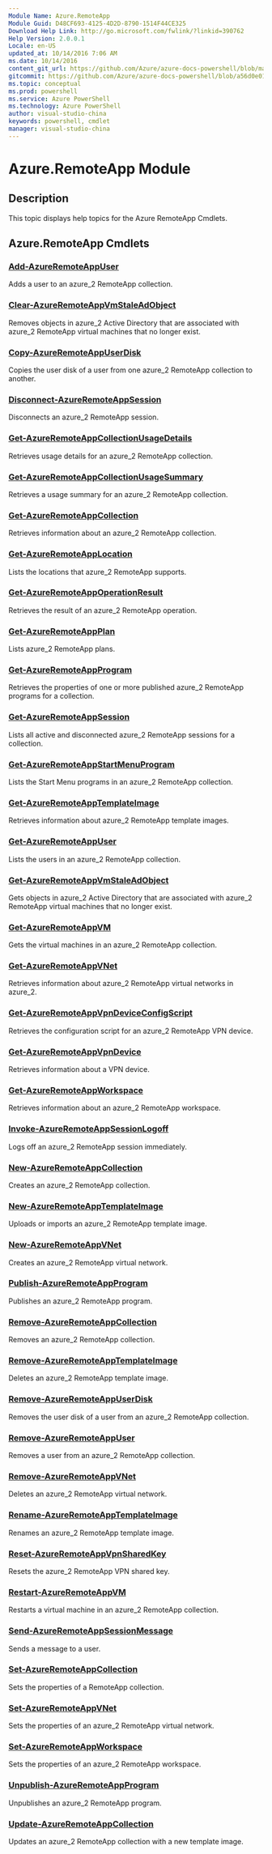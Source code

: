 ```yaml
---
Module Name: Azure.RemoteApp
Module Guid: D48CF693-4125-4D2D-8790-1514F44CE325
Download Help Link: http://go.microsoft.com/fwlink/?linkid=390762
Help Version: 2.0.0.1
Locale: en-US
updated_at: 10/14/2016 7:06 AM
ms.date: 10/14/2016
content_git_url: https://github.com/Azure/azure-docs-powershell/blob/master/azureps-cmdlets-docs/ServiceManagement/Azure.RemoteApp/v1.0/CmdletMDs/Azure.RemoteApp.md
gitcommit: https://github.com/Azure/azure-docs-powershell/blob/a56d0e01e65c2c33aa2af13dd29addc94ead6e88/azureps-cmdlets-docs/ServiceManagement/Azure.RemoteApp/v1.0/CmdletMDs/Azure.RemoteApp.md
ms.topic: conceptual
ms.prod: powershell
ms.service: Azure PowerShell
ms.technology: Azure PowerShell
author: visual-studio-china
keywords: powershell, cmdlet
manager: visual-studio-china
---
```


# Azure.RemoteApp Module
## Description
This topic displays help topics for the Azure RemoteApp Cmdlets.

## Azure.RemoteApp Cmdlets
### [Add-AzureRemoteAppUser](Add-AzureRemoteAppUser.md)
Adds a user to an azure_2 RemoteApp collection.


### [Clear-AzureRemoteAppVmStaleAdObject](Clear-AzureRemoteAppVmStaleAdObject.md)
Removes objects in azure_2 Active Directory that are associated with azure_2 RemoteApp virtual machines that no longer exist.


### [Copy-AzureRemoteAppUserDisk](Copy-AzureRemoteAppUserDisk.md)
Copies the user disk of a user from one azure_2 RemoteApp collection to another.


### [Disconnect-AzureRemoteAppSession](Disconnect-AzureRemoteAppSession.md)
Disconnects an azure_2 RemoteApp session.


### [Get-AzureRemoteAppCollectionUsageDetails](Get-AzureRemoteAppCollectionUsageDetails.md)
Retrieves usage details for an azure_2 RemoteApp collection.


### [Get-AzureRemoteAppCollectionUsageSummary](Get-AzureRemoteAppCollectionUsageSummary.md)
Retrieves a usage summary for an azure_2 RemoteApp collection.


### [Get-AzureRemoteAppCollection](Get-AzureRemoteAppCollection.md)
Retrieves information about an azure_2 RemoteApp collection.


### [Get-AzureRemoteAppLocation](Get-AzureRemoteAppLocation.md)
Lists the locations that azure_2 RemoteApp supports.


### [Get-AzureRemoteAppOperationResult](Get-AzureRemoteAppOperationResult.md)
Retrieves the result of an azure_2 RemoteApp operation.


### [Get-AzureRemoteAppPlan](Get-AzureRemoteAppPlan.md)
Lists azure_2 RemoteApp plans.


### [Get-AzureRemoteAppProgram](Get-AzureRemoteAppProgram.md)
Retrieves the properties of one or more published azure_2 RemoteApp programs for a collection.


### [Get-AzureRemoteAppSession](Get-AzureRemoteAppSession.md)
Lists all active and disconnected azure_2 RemoteApp sessions for a collection.


### [Get-AzureRemoteAppStartMenuProgram](Get-AzureRemoteAppStartMenuProgram.md)
Lists the Start Menu programs in an azure_2 RemoteApp collection.


### [Get-AzureRemoteAppTemplateImage](Get-AzureRemoteAppTemplateImage.md)
Retrieves information about azure_2 RemoteApp template images.


### [Get-AzureRemoteAppUser](Get-AzureRemoteAppUser.md)
Lists the users in an azure_2 RemoteApp collection.


### [Get-AzureRemoteAppVmStaleAdObject](Get-AzureRemoteAppVmStaleAdObject.md)
Gets objects in azure_2 Active Directory that are associated with azure_2 RemoteApp virtual machines that no longer exist.


### [Get-AzureRemoteAppVM](Get-AzureRemoteAppVM.md)
Gets the virtual machines in an azure_2 RemoteApp collection.


### [Get-AzureRemoteAppVNet](Get-AzureRemoteAppVNet.md)
Retrieves information about azure_2 RemoteApp virtual networks in azure_2.


### [Get-AzureRemoteAppVpnDeviceConfigScript](Get-AzureRemoteAppVpnDeviceConfigScript.md)
Retrieves the configuration script for an azure_2 RemoteApp VPN device.


### [Get-AzureRemoteAppVpnDevice](Get-AzureRemoteAppVpnDevice.md)
Retrieves information about a VPN device.


### [Get-AzureRemoteAppWorkspace](Get-AzureRemoteAppWorkspace.md)
Retrieves information about an azure_2 RemoteApp workspace.


### [Invoke-AzureRemoteAppSessionLogoff](Invoke-AzureRemoteAppSessionLogoff.md)
Logs off an azure_2 RemoteApp session immediately.


### [New-AzureRemoteAppCollection](New-AzureRemoteAppCollection.md)
Creates an azure_2 RemoteApp collection.


### [New-AzureRemoteAppTemplateImage](New-AzureRemoteAppTemplateImage.md)
Uploads or imports an azure_2 RemoteApp template image.


### [New-AzureRemoteAppVNet](New-AzureRemoteAppVNet.md)
Creates an azure_2 RemoteApp virtual network.


### [Publish-AzureRemoteAppProgram](Publish-AzureRemoteAppProgram.md)
Publishes an azure_2 RemoteApp program.


### [Remove-AzureRemoteAppCollection](Remove-AzureRemoteAppCollection.md)
Removes an azure_2 RemoteApp collection.


### [Remove-AzureRemoteAppTemplateImage](Remove-AzureRemoteAppTemplateImage.md)
Deletes an azure_2 RemoteApp template image.


### [Remove-AzureRemoteAppUserDisk](Remove-AzureRemoteAppUserDisk.md)
Removes the user disk of a user from an azure_2 RemoteApp collection.


### [Remove-AzureRemoteAppUser](Remove-AzureRemoteAppUser.md)
Removes a user from an azure_2 RemoteApp collection.


### [Remove-AzureRemoteAppVNet](Remove-AzureRemoteAppVNet.md)
Deletes an azure_2 RemoteApp virtual network.


### [Rename-AzureRemoteAppTemplateImage](Rename-AzureRemoteAppTemplateImage.md)
Renames an azure_2 RemoteApp template image.


### [Reset-AzureRemoteAppVpnSharedKey](Reset-AzureRemoteAppVpnSharedKey.md)
Resets the azure_2 RemoteApp VPN shared key.


### [Restart-AzureRemoteAppVM](Restart-AzureRemoteAppVM.md)
Restarts a virtual machine in an azure_2 RemoteApp collection.


### [Send-AzureRemoteAppSessionMessage](Send-AzureRemoteAppSessionMessage.md)
Sends a message to a user.


### [Set-AzureRemoteAppCollection](Set-AzureRemoteAppCollection.md)
Sets the properties of a RemoteApp collection.


### [Set-AzureRemoteAppVNet](Set-AzureRemoteAppVNet.md)
Sets the properties of an azure_2 RemoteApp virtual network.


### [Set-AzureRemoteAppWorkspace](Set-AzureRemoteAppWorkspace.md)
Sets the properties of an azure_2 RemoteApp workspace.


### [Unpublish-AzureRemoteAppProgram](Unpublish-AzureRemoteAppProgram.md)
Unpublishes an azure_2 RemoteApp program.


### [Update-AzureRemoteAppCollection](Update-AzureRemoteAppCollection.md)
Updates an azure_2 RemoteApp collection with a new template image.




